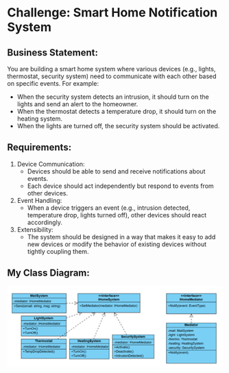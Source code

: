 # Challenge: Smart Home Notification System
## Business Statement:
You are building a smart home system where various devices (e.g., lights, thermostat, security system) need to communicate with each other based on specific events. For example:
+ When the security system detects an intrusion, it should turn on the lights and send an alert to the homeowner.
+ When the thermostat detects a temperature drop, it should turn on the heating system.
+ When the lights are turned off, the security system should be activated.

## Requirements:
1. Device Communication:
	+ Devices should be able to send and receive notifications about events.
	+ Each device should act independently but respond to events from other devices.
2. Event Handling:
	+ When a device triggers an event (e.g., intrusion detected, temperature drop, lights turned off), other devices should react accordingly.
3. Extensibility:
	+ The system should be designed in a way that makes it easy to add new devices or modify the behavior of existing devices without tightly coupling them.

## My Class Diagram:

![Class Diagram](EventHandlerClassDiagram.png)